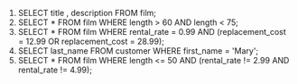 1. SELECT title , description FROM film;
2. SELECT * FROM film WHERE length > 60 AND length < 75;
3. SELECT * FROM film  WHERE rental_rate = 0.99 AND (replacement_cost = 12.99 OR replacement_cost = 28.99);
4. SELECT last_name FROM customer WHERE first_name = 'Mary';
5. SELECT * FROM film WHERE length <= 50 AND (rental_rate != 2.99 AND rental_rate != 4.99);

